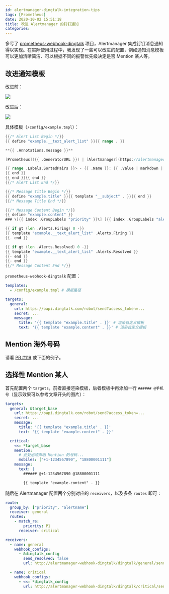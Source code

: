 ```yaml
---
id: alertmanager-dingtalk-integration-tips
tags: [Prometheus]
date: 2020-10-02 15:51:18
title: 改进 Alertmanager 的钉钉通知
categories:
---
```


多亏了 [prometheus-webhook-dingtalk](https://github.com/timonwong/prometheus-webhook-dingtalk) 项目，Alertmanager 集成钉钉消息通知得以实现。在实际使用过程中，我发现了一些可以改进的配置，例如通知消息模板可以更加清晰简洁、可以根据不同的报警优先级决定是否 Mention 某人等。

<!--more-->

## 改进通知模板

改进前：

![](/resources/46732adfdca2bd511b718e012552712f.png)

改进后：

![](/resources/6abee8f7d6c82925fbfdc01c183be6bf.png)

具体模板（`/config/example.tmpl`）：

```go
{{/* Alert List Begin */}}
{{ define "example.__text_alert_list" }}{{ range . }}

**{{ .Annotations.message }}**

[Prometheus]({{ .GeneratorURL }}) | [Alertmanager](https://alertmanager.example.com/#/alerts) | [Grafana](https://grafana.example.com/dashboards)

{{ range .Labels.SortedPairs }}> - {{ .Name }}: {{ .Value | markdown | html }}
{{ end }}
{{ end }}{{ end }}
{{/* Alert List End */}}

{{/* Message Title Begin */}}
{{ define "example.title" }}{{ template "__subject" . }}{{ end }}
{{/* Message Title End */}}

{{/* Message Content Begin */}}
{{ define "example.content" }}
### \[{{ index .GroupLabels "priority" }}\] [{{ index .GroupLabels "alertname" }}](https://example.app.opsgenie.com/alert/list)

{{ if gt (len .Alerts.Firing) 0 -}}
{{ template "example.__text_alert_list" .Alerts.Firing }}
{{- end }}

{{ if gt (len .Alerts.Resolved) 0 -}}
{{ template "example.__text_alert_list" .Alerts.Resolved }}
{{- end }}
{{- end }}
{{/* Message Content End */}}
```

`prometheus-webhook-dingtalk` 配置：

```yaml
templates:
  - /config/example.tmpl # 模板路径

targets:
  general:
    url: https://oapi.dingtalk.com/robot/send?access_token=...
    secret: ...
    message:
      title: '{{ template "example.title" . }}' # 渲染自定义模板
      text: '{{ template "example.content" . }}' # 渲染自定义模板
```

## Mention 海外号码

请看 [PR #119](https://github.com/timonwong/prometheus-webhook-dingtalk/pull/119) 或下面的例子。

## 选择性 Mention 某人

首先配置两个 `targets`，前者直接渲染模板，后者模板中再添加一行 `###### @手机号`（显示效果可以参考文章开头的图片）：

```yaml
targets:
  general: &target_base
    url: https://oapi.dingtalk.com/robot/send?access_token=...
    secret: ...
    message:
      title: '{{ template "example.title" . }}'
      text: '{{ template "example.content" . }}'

  critical:
    <<: *target_base
    mention:
      # 此处必须声明 Mention 的号码...
      mobiles: ["+1-1234567890", "18800001111"]
    message:
      text: |
        ###### @+1-1234567890 @18800001111

        {{ template "example.content" . }}
```

随后在 Alertmanager 配置两个分别对应的 `receivers`，以及多条 `routes` 即可：

```yaml
route:
  group_by: ["priority", "alertname"]
  receiver: general
  routes:
    - match_re:
        priority: P1
      receiver: critical

receivers:
  - name: general
    webhook_configs:
      - &dingtalk_config
        send_resolved: false
        url: http://alertmanager-webhook-dingtalk/dingtalk/general/send

  - name: critical
    webhook_configs:
      - <<: *dingtalk_config
        url: http://alertmanager-webhook-dingtalk/dingtalk/critical/send
```
